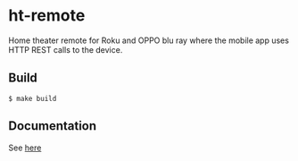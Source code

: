 # ht-remote

Home theater remote for Roku and OPPO blu ray where the mobile app uses HTTP
REST calls to the device.

## Build

    $ make build

## Documentation

See [here](http://zaid.kokaja.net/2016/ht-remote/)
